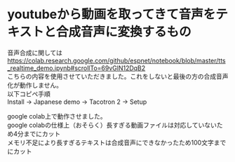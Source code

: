 # youtubeから動画を取ってきて音声をテキストと合成音声に変換するもの

音声合成に関しては<br>
https://colab.research.google.com/github/espnet/notebook/blob/master/tts_realtime_demo.ipynb#scrollTo=69vGlN12DqB2<br>
こちらの内容を使用させていただきました。これをしないと最後の方の合成音声化が動作しません。<br>
以下コピペ手順<br>
Install → Japanese demo → Tacotron 2 → Setup

google colab上で動作させました。<br>
google colabの仕様上（おそらく）長すぎる動画ファイルは対応していないため4分までにカット<br>
メモリ不足により長すぎるテキストは合成音声にできなかったため100文字までにカット
